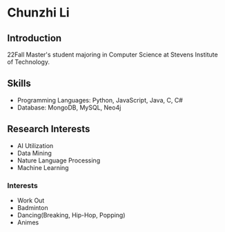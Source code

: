 # Chunzhi Li

## Introduction

22Fall Master's student majoring in Computer Science at Stevens Institute of Technology.

## Skills
- Programming Languages: Python, JavaScript, Java, C, C#
- Database: MongoDB, MySQL, Neo4j


## Research Interests 
- AI Utilization
- Data Mining
- Nature Language Processing
- Machine Learning

### Interests
- Work Out
- Badminton
- Dancing(Breaking, Hip-Hop, Popping)
- Animes
